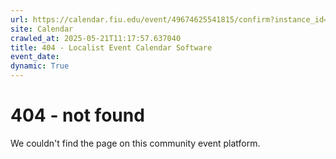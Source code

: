```yaml
---
url: https://calendar.fiu.edu/event/49674625541815/confirm?instance_id=49674625543864&return=https%3A%2F%2Fcalendar.fiu.edu%2Fcalendar%3Fevent_types%255B%255D%3D127584
site: Calendar
crawled_at: 2025-05-21T11:17:57.637040
title: 404 - Localist Event Calendar Software
event_date: 
dynamic: True
---
```


# 404 - not found
We couldn't find the page on this community event platform.
